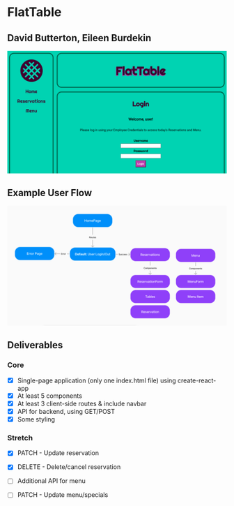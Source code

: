 # FlatTable

## David Butterton, Eileen Burdekin

![Login screenshot](./public/images/login.png)

## Example User Flow

![User flow](./public/images/userflow.png)

## Deliverables

### Core

- [x] Single-page application (only one index.html file) using create-react-app
- [x] At least 5 components
- [x] At least 3 client-side routes & include navbar
- [x] API for backend, using GET/POST
- [x] Some styling

### Stretch

- [x] PATCH - Update reservation
- [x] DELETE - Delete/cancel reservation
- [ ] Additional API for menu
- [ ] PATCH - Update menu/specials


